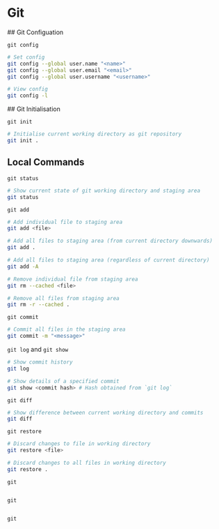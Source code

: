 # Git



## Git Configuation

`git config`

```bash
# Set config
git config --global user.name "<name>"
git config --global user.email "<email>"
git config --global user.username "<username>"

# View config
git config -l
```



## Git Initialisation

`git init`

```bash
# Initialise current working directory as git repository
git init .
```



## Local Commands

`git status`

```bash
# Show current state of git working directory and staging area
git status
```



`git add`

```bash
# Add individual file to staging area
git add <file>

# Add all files to staging area (from current directory downwards)
git add .

# Add all files to staging area (regardless of current directory)
git add -A

# Remove individual file from staging area
git rm --cached <file>

# Remove all files from staging area
git rm -r --cached .
```



`git commit`

```bash
# Commit all files in the staging area
git commit -m "<message>"
```



`git log` and `git show`

```bash
# Show commit history
git log

# Show details of a specified commit
git show <commit hash> # Hash obtained from `git log`
```



`git diff`

```bash
# Show difference between current working directory and commits
git diff
```



`git restore`

```bash
# Discard changes to file in working directory
git restore <file>

# Discard changes to all files in working directory
git restore .
```



`git`

```bash

```



`git`

```bash

```



`git`

```bash

```







